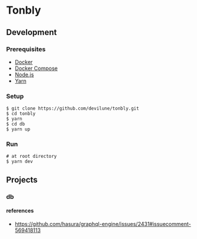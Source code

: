 # Tonbly

## Development

### Prerequisites

- [Docker](https://docs.docker.com/install/)
- [Docker Compose](https://docs.docker.com/compose/install/)
- [Node.js](https://nodejs.org/)
- [Yarn](https://yarnpkg.com/lang/)

### Setup

```shell
$ git clone https://github.com/devilune/tonbly.git
$ cd tonbly
$ yarn
$ cd db
$ yarn up
```

### Run

```shell
# at root directory
$ yarn dev
```

## Projects

### db

#### references

- https://github.com/hasura/graphql-engine/issues/2431#issuecomment-569418113
